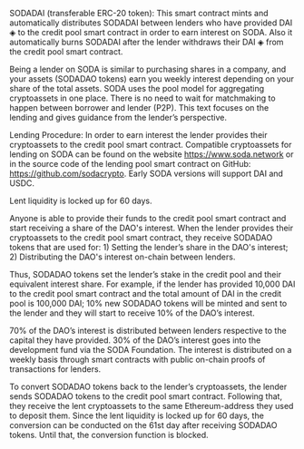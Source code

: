 SODADAI (transferable ERC-20 token):
This smart contract mints and automatically distributes SODADAI between lenders who have provided DAI ◈ to the credit pool smart contract in order to earn interest on SODA. Also it automatically burns SODADAI after the lender withdraws their DAI ◈ from the credit pool smart contract.

Being a lender on SODA is similar to purchasing shares in a company, and your assets (SODADAO  tokens)  earn  you  weekly  interest depending  on  your  share  of  the  total  assets. SODA uses the pool model for aggregating cryptoassets in one place. There is no need to wait for matchmaking to happen between borrower and lender (P2P). This text focuses on the lending and gives guidance from the lender’s perspective.

Lending Procedure:
In order to earn interest the lender provides their cryptoassets to the credit pool smart contract. Compatible cryptoassets for lending on SODA can be found on the website https://www.soda.network or  in  the  source  code  of  the  lending  pool  smart  contract  on  GitHub:  https://github.com/sodacrypto. Еarly  SODA  versions will support DAI and USDC. 

Lent liquidity is locked up for 60 days.

Anyone  is  able  to  provide  their  funds  to  the  credit  pool  smart  contract  and  start  receiving a share of the DAO's interest. When the lender provides their cryptoassets to the credit pool smart contract, they receive SODADAO tokens that are used for: 1) Setting the lender’s share in the DAO's interest; 2) Distributing the DAO's interest on-chain between lenders.

Thus, SODADAO tokens set the lender’s stake in the credit pool and their equivalent interest share. For example, if the lender has provided 10,000 DAI to the credit pool smart  contract  and  the  total  amount  of  DAI  in  the  credit  pool is  100,000 DAI;  10%  new  SODADAO  tokens  will  be  minted  and  sent  to  the  lender  and  they  will start to receive 10% of the DAO’s interest.

70%  of the DAO’s  interest  is  distributed  between  lenders  respective  to  the capital they have provided. 30% of the DAO’s interest goes into the development fund via the SODA  Foundation. The  interest  is  distributed on  a  weekly basis through smart contracts with public on-chain proofs of transactions for lenders.

To  convert  SODADAO  tokens  back  to  the lender’s  cryptoassets,  the  lender  sends  SODADAO tokens to the credit pool smart contract. Following that, they receive the lent cryptoassets to the same Ethereum-address they used to deposit them. Since the lent liquidity is locked up for 60 days, the conversion can be conducted on the 61st day after receiving SODADAO tokens. Until that, the conversion function is blocked.
